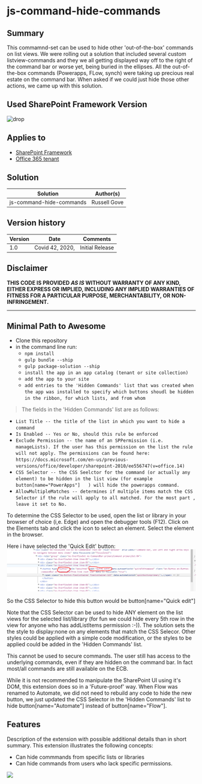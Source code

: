 # js-command-hide-commands

## Summary
This commamnd-set can be used to hide other 'out-of-the-box' commands on list views.
We were rolling out a solution that included several custom listview-commands and they we all getting displayed way off to the right of the command bar or worse yet, being buried in the ellipses. All the 
out-of-the-box commands (Powerapps, FLow, synch) were taking up precious real estate on the command bar.
When asked if we could just hide those other actions, we came up with this solution.

## Used SharePoint Framework Version 
![drop](https://img.shields.io/badge/version-GA-green.svg)

## Applies to

* [SharePoint Framework](https://dev.office.com/sharepoint)
* [Office 365 tenant](https://dev.office.com/sharepoint/docs/spfx/set-up-your-development-environment)


## Solution

Solution|Author(s)
--------|---------
js-command-hide-commands | Russell Gove

## Version history

Version|Date|Comments
-------|----|--------
1.0|Covid 42, 2020,|Initial Release


## Disclaimer
**THIS CODE IS PROVIDED *AS IS* WITHOUT WARRANTY OF ANY KIND, EITHER EXPRESS OR IMPLIED, INCLUDING ANY IMPLIED WARRANTIES OF FITNESS FOR A PARTICULAR PURPOSE, MERCHANTABILITY, OR NON-INFRINGEMENT.**

---

## Minimal Path to Awesome

- Clone this repository
- in the command line run:
  - `npm install`
  - `gulp bundle --ship`
  - `gulp package-solution --ship`
  - `install the app in an app catalog (tenant or site collection)`
  - `add the app to your site`
  - `add entries to the 'Hidden Commands' list that was created when the app was installed to specify which buttons shoudl be hidden in the ribbon, for which lists, and from whom`

> The fields in the 'Hidden Commands' list are as follows:
- `List Title -- the title of the list in which you want to hide a command`
- `Is Enabled -- Yes or No, should this rule be enforced`
- `Exclude Permission -- the name of an SPPermission (i.e. manageLists). If the user has this permission on the list the rule will not apply. The permissions can be found here: https://docs.microsoft.com/en-us/previous-versions/office/developer/sharepoint-2010/ee556747(v=office.14)`
- `CSS Selector -- the CSS Seelctor for the command (or actually any element) to be hidden in the list view (for example button[name="PowerApps"]	) will hide the powerapps command.`
- `AllowMultipleMatches -- determines if multiple items match the CSS Selector if the rule will apply to all matched. For the most part , leave it set to No.`


To determine the CSS Selector to be used, open the list or library in your browser of choice (i,e. Edge) and open the debugger tools (F12). Click on the Elements tab and click the icon to select an element. Select the element in the browser. 

Here i have selected the 'Quick Edit' button:
![CSS SELECTOR](./CssSelector.PNG)

So the CSS Selector to hide this  button would be  button[name="Quick edit"]

Note that the CSS Selector can be used to hide ANY element on the list views for the selected list/library (for fun we could hide every 5th row in the view for anyone who has addListItems permission :-)). The solution sets the the style to display:none on any elements that match the CSS Selecor. Other styles could be applied with a simple code modification, or the styles to be applied could be added in the 'Hidden Commands' list.

This cannot be used to secure commands. The user still has access to the underlying commands, even if they are hidden on the command bar. In fact most/all commands are still available on the ECB.

While it is not recommended to manipulate the SharePoint UI using it's DOM, this extension does so in a 'Future-proof' way. When Flow was renamed to Automate, we did not need to rebuild any code to hide the new button, we just updated the CSS Selector in the 'Hidden Commands' list to hide button[name="Automate"] instead of button[name="Flow"].



## Features
Description of the extension with possible additional details than in short summary.
This extension illustrates the following concepts:

- Can hide commmands from specific lists or libraries
- Can hide commands from users who lack specific permissions.




<img src="https://telemetry.sharepointpnp.com/sp-dev-fx-extensions/samples/readme-template" />
